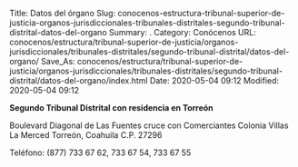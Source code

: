Title: Datos del órgano
Slug: conocenos-estructura-tribunal-superior-de-justicia-organos-jurisdiccionales-tribunales-distritales-segundo-tribunal-distrital-datos-del-organo
Summary: .
Category: Conócenos
URL: conocenos/estructura/tribunal-superior-de-justicia/organos-jurisdiccionales/tribunales-distritales/segundo-tribunal-distrital/datos-del-organo/
Save_As: conocenos/estructura/tribunal-superior-de-justicia/organos-jurisdiccionales/tribunales-distritales/segundo-tribunal-distrital/datos-del-organo/index.html
Date: 2020-05-04 09:12
Modified: 2020-05-04 09:12



**Segundo Tribunal Distrital con residencia en Torreón**

Boulevard Diagonal de Las Fuentes cruce con Comerciantes
Colonia Villas La Merced
Torreón, Coahuila
C.P. 27296

Teléfono: (877) 733 67 62, 733 67 54, 733 67 55



